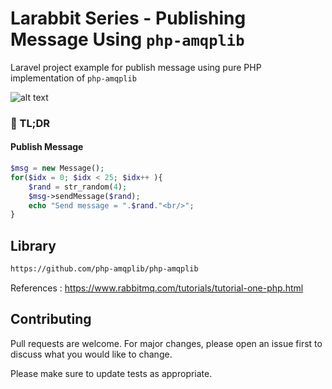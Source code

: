 # Larabbit Series - Publishing Message Using `php-amqplib`

Laravel project example for publish message using pure PHP implementation of `php-amqplib` 

![alt text](https://laravel.com/assets/img/components/logo-laravel.svg)

### :rocket: TL;DR

#### Publish Message

```php
$msg = new Message();
for($idx = 0; $idx < 25; $idx++ ){
    $rand = str_random(4);
    $msg->sendMessage($rand);
    echo "Send message = ".$rand."<br/>";
}
``` 


## Library
```bash
https://github.com/php-amqplib/php-amqplib
```
References :
https://www.rabbitmq.com/tutorials/tutorial-one-php.html

## Contributing
Pull requests are welcome. For major changes, please open an issue first to discuss what you would like to change.

Please make sure to update tests as appropriate.
